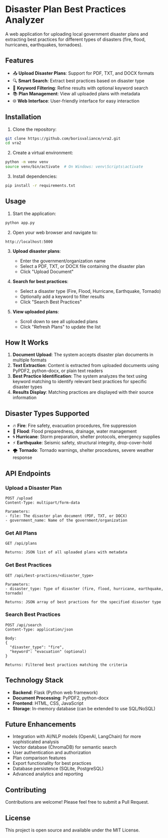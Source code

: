 # Disaster Plan Best Practices Analyzer

A web application for uploading local government disaster plans and extracting best practices for different types of disasters (fire, flood, hurricanes, earthquakes, tornadoes).

## Features

- 📤 **Upload Disaster Plans**: Support for PDF, TXT, and DOCX formats
- 🔍 **Smart Search**: Extract best practices based on disaster type
- 🎯 **Keyword Filtering**: Refine results with optional keyword search
- 📚 **Plan Management**: View all uploaded plans with metadata
- 🌐 **Web Interface**: User-friendly interface for easy interaction

## Installation

1. Clone the repository:
```bash
git clone https://github.com/borisvaliance/vra2.git
cd vra2
```

2. Create a virtual environment:
```bash
python -m venv venv
source venv/bin/activate  # On Windows: venv\Scripts\activate
```

3. Install dependencies:
```bash
pip install -r requirements.txt
```

## Usage

1. Start the application:
```bash
python app.py
```

2. Open your web browser and navigate to:
```
http://localhost:5000
```

3. **Upload disaster plans**:
   - Enter the government/organization name
   - Select a PDF, TXT, or DOCX file containing the disaster plan
   - Click "Upload Document"

4. **Search for best practices**:
   - Select a disaster type (Fire, Flood, Hurricane, Earthquake, Tornado)
   - Optionally add a keyword to filter results
   - Click "Search Best Practices"

5. **View uploaded plans**:
   - Scroll down to see all uploaded plans
   - Click "Refresh Plans" to update the list

## How It Works

1. **Document Upload**: The system accepts disaster plan documents in multiple formats
2. **Text Extraction**: Content is extracted from uploaded documents using PyPDF2, python-docx, or plain text readers
3. **Best Practice Identification**: The system analyzes the text using keyword matching to identify relevant best practices for specific disaster types
4. **Results Display**: Matching practices are displayed with their source information

## Disaster Types Supported

- 🔥 **Fire**: Fire safety, evacuation procedures, fire suppression
- 🌊 **Flood**: Flood preparedness, drainage, water management
- 🌀 **Hurricane**: Storm preparation, shelter protocols, emergency supplies
- ⚡ **Earthquake**: Seismic safety, structural integrity, drop-cover-hold
- 🌪️ **Tornado**: Tornado warnings, shelter procedures, severe weather response

## API Endpoints

### Upload a Disaster Plan
```
POST /upload
Content-Type: multipart/form-data

Parameters:
- file: The disaster plan document (PDF, TXT, or DOCX)
- government_name: Name of the government/organization
```

### Get All Plans
```
GET /api/plans

Returns: JSON list of all uploaded plans with metadata
```

### Get Best Practices
```
GET /api/best-practices/<disaster_type>

Parameters:
- disaster_type: Type of disaster (fire, flood, hurricane, earthquake, tornado)

Returns: JSON array of best practices for the specified disaster type
```

### Search Best Practices
```
POST /api/search
Content-Type: application/json

Body:
{
  "disaster_type": "fire",
  "keyword": "evacuation" (optional)
}

Returns: Filtered best practices matching the criteria
```

## Technology Stack

- **Backend**: Flask (Python web framework)
- **Document Processing**: PyPDF2, python-docx
- **Frontend**: HTML, CSS, JavaScript
- **Storage**: In-memory database (can be extended to use SQL/NoSQL)

## Future Enhancements

- Integration with AI/NLP models (OpenAI, LangChain) for more sophisticated analysis
- Vector database (ChromaDB) for semantic search
- User authentication and authorization
- Plan comparison features
- Export functionality for best practices
- Database persistence (SQLite, PostgreSQL)
- Advanced analytics and reporting

## Contributing

Contributions are welcome! Please feel free to submit a Pull Request.

## License

This project is open source and available under the MIT License.